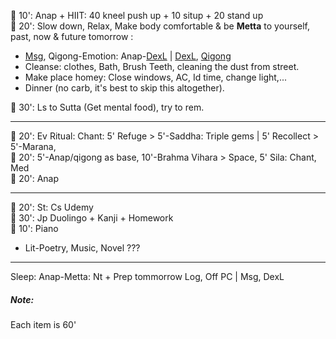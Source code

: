 :black_square_button: 10': Anap + HIIT: 40 kneel push up + 10 situp + 20 stand up <br/>
:black_square_button: 20': Slow down, Relax, Make body comfortable & be **Metta** to yourself, past, now & future tomorrow :
- [Msg](https://github.com/ThanhNguyen24590/Body/blob/main/00.Exc_Msg.md), Qigong-Emotion: Anap-[DexL](https://github.com/ThanhNguyen24590/Body/blob/main/1.1.Exc_DexL.md) | [DexL](https://github.com/ThanhNguyen24590/Body/blob/main/1.2.Exc_Dex.md), [Qigong](https://github.com/ThanhNguyen24590/Body/blob/main/2.1.Exc_Qi_5-Animalls.md)
- Cleanse: clothes, Bath, Brush Teeth, cleaning the dust from street. 
- Make place homey: Close windows, AC, Id time, change light,...
- Dinner (no carb, it's best to skip this altogether).

:black_square_button: 30': Ls to Sutta (Get mental food), try to rem. 

---
:black_square_button: 20': Ev Ritual: Chant: 5' Refuge > 5'-Saddha: Triple gems | 5' Recollect > 5'-Marana, <br/>
:black_square_button: 20': 5'-Anap/qigong as base, 10'-Brahma Vihara > Space, 5' Sila: Chant, Med <br/>
:black_square_button: 20': Anap

---
:black_square_button: 20': St: Cs Udemy <br/>
:black_square_button: 30': Jp Duolingo + Kanji + Homework <br/>
:black_square_button: 10': Piano <br/>
- Lit-Poetry, Music, Novel ???
---
Sleep: Anap-Metta: Nt + Prep tommorrow Log, Off PC | Msg, DexL
##### Note:
Each item is 60'
